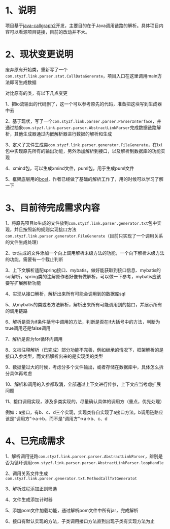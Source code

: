# 1、说明

项目基于[java-callgraph2](https://github.com/Adrninistrator/java-callgraph2)开发，主要目的在于Java调用链路的解析。具体项目内容可以看源项目链接，目前的改动并不大。

# 2、现状变更说明

废弃原有开始类，重新写了一个`com.styzf.link.parser.stat.CallDataGenerate`，项目入口在这里调用main方法即可生成数据

对比原有的类，有以下几点变更

1、把io流输出的代码删了，这一个可以参考原先的代码，准备把这块写到生成器中去

2、基于现状，写了一个`com.styzf.link.parser.parser.ParserInterface`，并通过抽象`com.styzf.link.parser.parser.AbstractLinkParser`完成数据链路解析，其他生成器通过内嵌解析器进行数据的解析和生成

3、定义了文件生成类`com.styzf.link.parser.generator.FileGenerate`，在txt包中实现原先所有的输出功能，另外添加解析到接口，以及解析到数据库的功能实现

4、xmind包，可以生成xmind文件，puml包，用于生成puml文件

5、框架底层用的[bcel](https://commons.apache.org/proper/commons-bcel/manual/bcel-api.html)，作者已经做了基础的解析工作了，用的时候可以学习了解一下

# 3、目前待完成需求内容

1、将原先项目io生成的文件放到`com.styzf.link.parser.generator.txt`包中实现，并且按照新的规则实现接口方法`com.styzf.link.parser.generator.FileGenerate`（目前只实现了一个调用关系的文件生成处理）

2、txt生成的文件添加一个向上调用解析末级方法的功能，一个向下解析末级方法的功能。需要有一个截止判断

3、上下文解析适配spring接口、mybatis，做好能获取到接口信息、mybatis的sql解析，spring类的注解原作者好像有做解析，可以做一下参考，mybatis应该要写扩展解析功能

4、实现从接口解析，解析出来所有可能会调用到的数据库sql

5、从mybatis的类或者方法解析，解析出来所有可能调用到的接口，并展示所有的调用链路

6、解析是否为if条件括号中调用的方法，判断是否在if大括号中的方法，判断为true调用还是false调用

7、解析是否为for循环内调用

8、文档注释解析（已完成）部分功能不完善，例如继承的情况下，框架解析的是接口入参类型，而文档解析出来的是实现类的类型

9、数据量过大的时候，考虑分多个文件输出，或者存储在数据库中，具体怎么拆分具体再考虑

10、解析和调用的入参都取消，全部通过上下文进行传参，上下文应当考虑扩展问题

11、接口调用实现，涉及多类实现的，尽量确认具体的调用方（重点，优先处理）

例如：a接口，有b、c、d三个实现，实现类各自实现了a接口方法，b调用链路应该是“调用方”->a->b，而不是“调用方”->a->b、c、d

# 4、已完成需求

1、解析调用链路`com.styzf.link.parser.parser.AbstractLinkParser`，辨别是否为循环调用`com.styzf.link.parser.parser.AbstractLinkParser.loopHandle`

2、调用关系文件生成`com.styzf.link.parser.generator.txt.MethodCallTxtGeneratot`

3、解析过程添加正则筛选

4、文件生成添加计时器

5、添加pom文件加载功能，通过解析pom文件中所有jar，完成解析

6、接口有默认实现的方法，子类调用接口方法直到出现子类有实现方法为止

